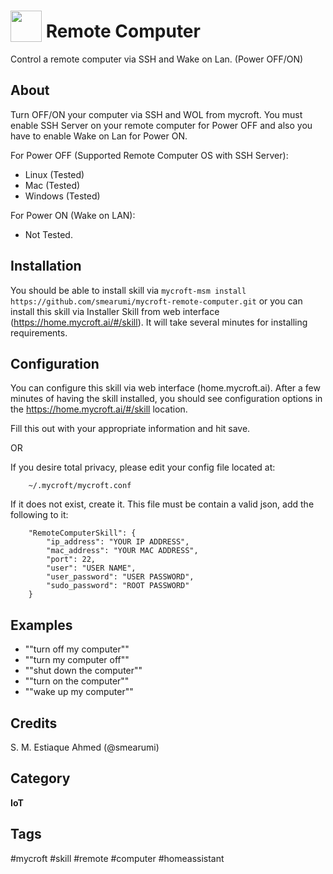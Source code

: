 # <img src='https://raw.githack.com/FortAwesome/Font-Awesome/master/svgs/solid/desktop.svg' card_color='#000000' width='50' height='50' style='vertical-align:bottom'/> Remote Computer
Control a remote computer via SSH and Wake on Lan. (Power OFF/ON)

## About 
Turn OFF/ON your computer via SSH and WOL from mycroft. You must enable SSH Server on your remote computer for Power OFF and also you have to enable Wake on Lan for Power ON.

For Power OFF (Supported Remote Computer OS with SSH Server):
* Linux (Tested)
* Mac (Tested)
* Windows (Tested)

For Power ON (Wake on LAN):
* Not Tested.

## Installation
You should be able to install skill via `mycroft-msm install https://github.com/smearumi/mycroft-remote-computer.git` or you can install this skill via Installer Skill from web interface (https://home.mycroft.ai/#/skill). It will take several minutes for installing requirements.

## Configuration
You can configure this skill via web interface (home.mycroft.ai). After a few minutes of having the skill installed, you should see configuration options in the https://home.mycroft.ai/#/skill location.

Fill this out with your appropriate information and hit save.

OR

If you desire total privacy, please edit your config file located at:

        ~/.mycroft/mycroft.conf

If it does not exist, create it. This file must be contain a valid json, add the following to it:

        "RemoteComputerSkill": {
            "ip_address": "YOUR IP ADDRESS",
            "mac_address": "YOUR MAC ADDRESS",
            "port": 22,
            "user": "USER NAME",
            "user_password": "USER PASSWORD",
            "sudo_password": "ROOT PASSWORD"
        }  

## Examples 
* ""turn off my computer""
* ""turn my computer off""
* ""shut down the computer""
* ""turn on the computer""
* ""wake up my computer""

## Credits 
S. M. Estiaque Ahmed (@smearumi)



## Category
**IoT**

## Tags
#mycroft
#skill
#remote
#computer
#homeassistant
